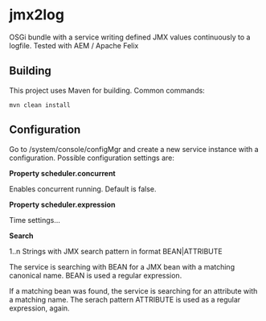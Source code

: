 jmx2log
========

OSGi bundle with a service writing defined JMX values continuously to a logfile. Tested with AEM / Apache Felix

Building
--------

This project uses Maven for building. Common commands:

    mvn clean install

Configuration
--------

Go to /system/console/configMgr and create a new service instance with a configuration. Possible configuration settings are:

**Property scheduler.concurrent**

Enables concurrent running. Default is false. 

**Property scheduler.expression**

Time settings...

**Search**

1..n Strings with JMX search pattern in format BEAN|ATTRIBUTE

The service is searching with BEAN for a JMX bean with a matching canonical name. BEAN is used a regular expression.

If a matching bean was found, the service is searching for an attribute with a matching name. The serach pattern ATTRIBUTE is used as a regular expression, again.

